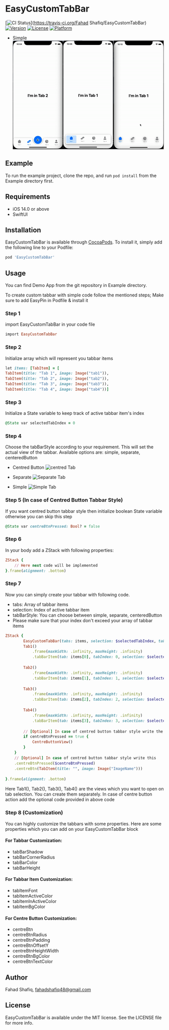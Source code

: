# EasyCustomTabBar

[![CI Status](https://img.shields.io/travis/fahadshafiq48/EasyCustomTabBar.svg?style=flat)](https://travis-ci.org/Fahad Shafiq/EasyCustomTabBar)
[![Version](https://img.shields.io/cocoapods/v/EasyCustomTabBar.svg?style=flat)](https://cocoapods.org/pods/EasyCustomTabBar)
[![License](https://img.shields.io/cocoapods/l/EasyCustomTabBar.svg?style=flat)](https://cocoapods.org/pods/EasyCustomTabBar)
[![Platform](https://img.shields.io/cocoapods/p/EasyCustomTabBar.svg?style=flat)](https://cocoapods.org/pods/EasyCustomTabBar)

- Simple
![Simple Tab](https://raw.githubusercontent.com/fahadshafiq48/EasyCustomTabBar/main/.github/EasyCustomTabBar.gif)

## Example

To run the example project, clone the repo, and run `pod install` from the Example directory first.

## Requirements
- iOS 14.0 or above
- SwiftUI

## Installation

EasyCustomTabBar is available through [CocoaPods](https://cocoapods.org). To install
it, simply add the following line to your Podfile:

```ruby
pod 'EasyCustomTabBar'
```

## Usage

You can find Demo App from the git repository in Example directory.

To create custom tabbar with simple code follow the mentioned steps; Make sure to add EasyPin in Podfile & install it


### Step 1

import EasyCustomTabBar in your code file

```ruby
import EasyCustomTabBar
```

### Step 2

Initialize array which will represent you tabbar items

```ruby
let items: [TabItem] = [ 
TabItem(title: "Tab 1", image: Image("tab1")),
TabItem(title: "Tab 2", image: Image("tab2")),
TabItem(title: "Tab 3", image: Image("tab3")),
TabItem(title: "Tab 4", image: Image("tab4"))]
```


### Step 3

Initialize a State variable to keep track of active tabbar item's index

```ruby
@State var selectedTabIndex = 0
```

### Step 4
Choose the tabBarStyle according to your requirement. This will set the actual view of the tabbar.
Available options are: simple, separate, centeredButton

- Centred Button
![centred Tab](https://raw.githubusercontent.com/fahadshafiq48/EasyCustomTabBar/main/.github/centred)

- Separate
![Separate Tab](https://raw.githubusercontent.com/fahadshafiq48/EasyCustomTabBar/main/.github/separate)

- Simple
![Simple Tab](https://raw.githubusercontent.com/fahadshafiq48/EasyCustomTabBar/main/.github/simple)


### Step 5 (In case of Centred Button Tabbar Style)

If you want centred button tabbar style then initialize boolean State variable otherwise you can skip this step

```ruby
@State var centreBtnPressed: Bool? = false
```

### Step 6

In your body add a ZStack with following properties:

```ruby
ZStack {
    // Here next code will be implemented
}.frame(alignment: .bottom)
```

### Step 7

Now you can simply create your tabbar with following code.
- tabs: Array of tabbar items
- selection: Index of active tabbar item
- tabBarStyle: You can choose between simple, separate, centeredButton
- Please make sure that your index don't exceed your array of tabbar items

```ruby
ZStack {
        EasyCustomTabBar(tabs: items, selection: $selectedTabIndex, tabBarStyle: .centeredButton) {
        Tab1()
            .frame(maxWidth: .infinity, maxHeight: .infinity)
            .tabBarItem(tab: items[0], tabIndex: 0, selection: $selectedTabIndex)

        Tab2()
            .frame(maxWidth: .infinity, maxHeight: .infinity)
            .tabBarItem(tab: items[1], tabIndex: 1, selection: $selectedTabIndex)

        Tab3()
            .frame(maxWidth: .infinity, maxHeight: .infinity)
            .tabBarItem(tab: items[2], tabIndex: 2, selection: $selectedTabIndex)

        Tab4()
            .frame(maxWidth: .infinity, maxHeight: .infinity)
            .tabBarItem(tab: items[3], tabIndex: 3, selection: $selectedTabIndex)

        // [Optional] In case of centred button tabbar style write the below code
        if centreBtnPressed == true {
            CentreButtonView()
        }
    }
    // [Optional] In case of centred button tabbar style write this
    .centreBtnPressed($centreBtnPressed)
    .centreBtn(TabItem(title: "", image: Image("ImageName")))
    
}.frame(alignment: .bottom)
```

Here Tab1(), Tab2(), Tab3(), Tab4() are the views which you want to open on tab selection. You can create them separately.
In case of centre button action add the optional code provided in above code


### Step 8 (Customization)

You can highly customize the tabbars with some properties.
Here are some properties which you can add on your EasyCustomTabBar block

#### For Tabbar Customization: 
- tabBarShadow
- tabBarCornerRadius
- tabBarColor
- tabBarHeight

#### For Tabbar Item Customization: 
- tabItemFont
- tabItemActiveColor
- tabItemInActiveColor
- tabItemBgColor
    
#### For Centre Button Customization: 
- centreBtn
- centreBtnRadius
- centreBtnPadding
- centreBtnOffsetY
- centreBtnHeightWidth
- centreBtnBgColor
- centreBtnTextColor
    
    
## Author

Fahad Shafiq, fahadshafiq48@gmail.com

## License

EasyCustomTabBar is available under the MIT license. See the LICENSE file for more info.
